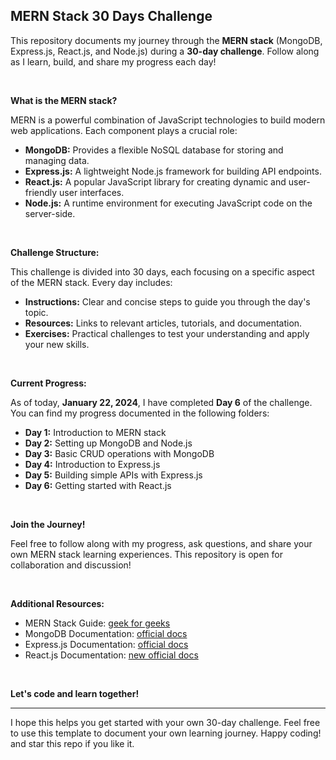 ## MERN Stack 30 Days Challenge

This repository documents my journey through the **MERN stack** (MongoDB, Express.js, React.js, and Node.js) during a **30-day challenge**. Follow along as I learn, build, and share my progress each day!

<br />

**What is the MERN stack?**

MERN is a powerful combination of JavaScript technologies to build modern web applications. Each component plays a crucial role:

- **MongoDB:** Provides a flexible NoSQL database for storing and managing data.
- **Express.js:** A lightweight Node.js framework for building API endpoints.
- **React.js:** A popular JavaScript library for creating dynamic and user-friendly user interfaces.
- **Node.js:** A runtime environment for executing JavaScript code on the server-side.

<br />

**Challenge Structure:**

This challenge is divided into 30 days, each focusing on a specific aspect of the MERN stack. Every day includes:

- **Instructions:** Clear and concise steps to guide you through the day's topic.
- **Resources:** Links to relevant articles, tutorials, and documentation.
- **Exercises:** Practical challenges to test your understanding and apply your new skills.

<br />

**Current Progress:**

As of today, **January 22, 2024**, I have completed **Day 6** of the challenge. You can find my progress documented in the following folders:

- **Day 1:** Introduction to MERN stack
- **Day 2:** Setting up MongoDB and Node.js
- **Day 3:** Basic CRUD operations with MongoDB
- **Day 4:** Introduction to Express.js
- **Day 5:** Building simple APIs with Express.js
- **Day 6:** Getting started with React.js

<br />

**Join the Journey!**

Feel free to follow along with my progress, ask questions, and share your own MERN stack learning experiences. This repository is open for collaboration and discussion!

<br />

**Additional Resources:**

- MERN Stack Guide: [geek for geeks](https://www.geeksforgeeks.org/mern-stack)
- MongoDB Documentation: [official docs](https://www.mongodb.com/docs)
- Express.js Documentation: [official docs](https://expressjs.com)
- React.js Documentation: [new official docs](https://react.dev)

<br />

**Let's code and learn together!**

---

I hope this helps you get started with your own 30-day challenge. Feel free to use this template to document your own learning journey. Happy coding! and star this repo if you like it.
